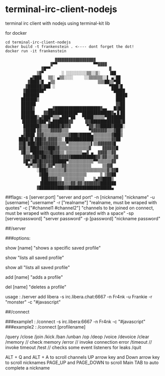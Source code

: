 # terminal-irc-client-nodejs
terminal irc client with nodejs using terminal-kit lib

for docker

```console
cd terminal-irc-client-nodejs
docker build -t frankenstein . <---- dont forget the dot!
docker run -it frankenstein
```




                          ▓▓▓▓▓▓▓▓▓▓▓▓▓▓▓▓▓▓
                        ▓▀▀                ▀▀▓▓▓▓
                    ▓█▀▀                          ▓
                  ▒▓▀        ░ ░░░░░░░░░▒▒░░▒░    ▐██
               ▄▓███   ▒▒░ ▄▒▒░░░░     ░░▒▒▒▒▒▒░░▌ ▄░██
              ▓████▒█  ▄▒▒                   ▒▒▒██▒▒▀██
             ▓██████▓███ ░                        ▀███▒█
            ▓████████▀                             ▀█████
            ███████                                  █████
           ███████▒                                  ████
           ██████▌                                   ▓▓██
           █████▓      ▄▄▓████████████████████▓▄▄   █▓███
           ██████    ▓▓█████████████▀▀█████████████▓▄▐▌██
           ███████▒▄▓███▀▒▒▒▄███▀██   ▀████▒▒▒▒▒▀████████
           ▐██████▓███▀▓▄███████▓▓     ▐▓▓█████████████▓█
            ███████▓▒▒▒█████▓█▓▓▓       ▀▓▓▒▓▓█████▓████░
            ▓████▌▓▓▒▒▒▒▓▓▓▓▓▒▒▒         ▀▓▓▓▓▓▓▓▒▒▒▓██▒
           ▄▓████ ▓▓▓▒▒▒▒▒▒▒▒▒▒▒▓███▓█████▄▒▒▒▒▒▒▒▒▓███▒
          ████▓█▌▓██▓▓▒▓▓▓▓▒▒░▐████████████▒▒▒▒▒▒▒▒▓▓██
          ▓▓█▒███▓██▓▓▓▓▓▓▓▒▒▒▒▀▒▒▒▒▒▒▒▒▒▒▌▒▒▓▓▓▓▓▓▓█
          ▓▓█▒▒████▓▓▓▓███▓▓▒▒▒▒▒▒▒▒▒▒▒▒▒▓     ▓▓▓▓▓▓█
           ▓█▒▒▀█████▓▓▓█▓▓▓▒▒░▒▒▒▒▒▒▒▄▄▓ ▄  ▓▓▓▓▒▒▓▓
            ▓▓▓▓▓██▓██▓▓▓███▓▓▓▓▓███████████▓▓▒▓▓▒▒▒▓▓
            ▓█▀▒██▓█▓▓▓▓▓██████▀▒▒▒▒▒▒▒▒▒▒▒▀▀▒▒▒▒▒▒▓▓
             ▀▓▀▒▒▓█▓▓▒▓▓▀▒▒▒▓▓▒▒▒▒▒▒▒▒▒▒▒     ▒▒▓▓▌
                  ░███▓▒▒▒▒▒▒▒▓▒▒▒▒▒▒▒▒▒▒▒▒▒▒▒▒▒▒▓▒▓▓█
                   ▓███▒▒▒▒▒▒▒▒▒▒▒▒▒▒▒▒▒      ▒ ▒▓▓██
                    ███▓▓▓▓▒▒ ▒▒▒▒▒▒▒▒▒    ▒▄▓▓████▒
                   ▐███████▓▓▓▒▒▒▓▓▒▓▓▒▓▓▓▓▓▓▓███████
                  ▓███████████▓▓███████████████████▄

##flags:
-s [server:port] "server and port"
-n [nickname] "nickname"
-u [username] "username"
-r ["realname"] "realname, must be wraped with quotes"
-c ["#channel1 #channel2"] "channels to be joined on connect, must be wraped with quotes and separated with a space"
-sp [serverpassword] "server password"
-p [password] "nickname password"


##/server

###options: 

show [name] "shows a specific saved profile"

show "lists all saved profile"

show all "lists all saved profile"

add [name] "adds a profile"

del [name] "deletes a profile"

usage : /server add libera -s irc.libera.chat:6667 -n Fr4nk -u Frankie -r "monster" -c "#javascript"

##/connect

###example1 : /connect -s irc.libera:6667 -n Fr4nk -c "#javascript"
###example2 : /connect [profilename]

/query
/close
/join
/kick
/ban
/unban
/op
/deop 
/voice
/devoice
/clear
/memory // check memory
/error // invoke connection error
/timeout // invoke timeout
/test // checks some event listeners for leaks
/quit

ALT + Q and ALT + A to scroll channels
UP arrow key and Down arrow key to scroll nicknames
PAGE_UP and PAGE_DOWN to scroll Main
TAB to auto complete a nickname
